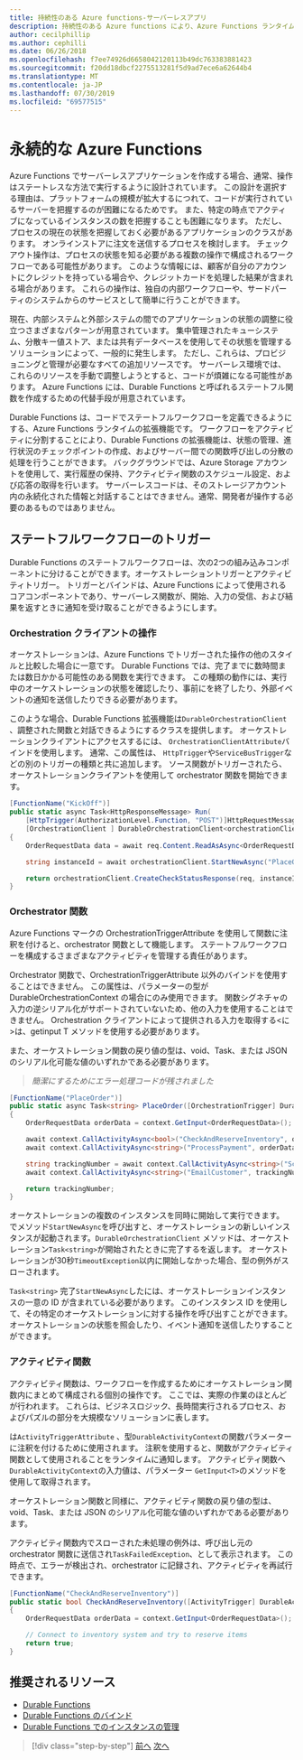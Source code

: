 ```yaml
---
title: 持続性のある Azure functions-サーバーレスアプリ
description: 持続性のある Azure functions により、Azure Functions ランタイムが拡張され、コードでステートフルワークフローが有効になります。
author: cecilphillip
ms.author: cephilli
ms.date: 06/26/2018
ms.openlocfilehash: f7ee74926d6658042120113b49dc763383881423
ms.sourcegitcommit: f20dd18dbcf2275513281f5d9ad7ece6a62644b4
ms.translationtype: MT
ms.contentlocale: ja-JP
ms.lasthandoff: 07/30/2019
ms.locfileid: "69577515"
---
```

# <a name="durable-azure-functions"></a>永続的な Azure Functions

Azure Functions でサーバーレスアプリケーションを作成する場合、通常、操作はステートレスな方法で実行するように設計されています。 この設計を選択する理由は、プラットフォームの規模が拡大するにつれて、コードが実行されているサーバーを把握するのが困難になるためです。 また、特定の時点でアクティブになっているインスタンスの数を把握することも困難になります。 ただし、プロセスの現在の状態を把握しておく必要があるアプリケーションのクラスがあります。 オンラインストアに注文を送信するプロセスを検討します。 チェックアウト操作は、プロセスの状態を知る必要がある複数の操作で構成されるワークフローである可能性があります。 このような情報には、顧客が自分のアカウントにクレジットを持っている場合や、クレジットカードを処理した結果が含まれる場合があります。 これらの操作は、独自の内部ワークフローや、サードパーティのシステムからのサービスとして簡単に行うことができます。

現在、内部システムと外部システムの間でのアプリケーションの状態の調整に役立つさまざまなパターンが用意されています。 集中管理されたキューシステム、分散キー値ストア、または共有データベースを使用してその状態を管理するソリューションによって、一般的に発生します。 ただし、これらは、プロビジョニングと管理が必要なすべての追加リソースです。 サーバーレス環境では、これらのリソースを手動で調整しようとすると、コードが煩雑になる可能性があります。 Azure Functions には、Durable Functions と呼ばれるステートフル関数を作成するための代替手段が用意されています。

Durable Functions は、コードでステートフルワークフローを定義できるようにする、Azure Functions ランタイムの拡張機能です。 ワークフローをアクティビティに分割することにより、Durable Functions の拡張機能は、状態の管理、進行状況のチェックポイントの作成、およびサーバー間での関数呼び出しの分散の処理を行うことができます。 バックグラウンドでは、Azure Storage アカウントを使用して、実行履歴の保持、アクティビティ関数のスケジュール設定、および応答の取得を行います。 サーバーレスコードは、そのストレージアカウント内の永続化された情報と対話することはできません。通常、開発者が操作する必要のあるものではありません。

## <a name="triggering-a-stateful-workflow"></a>ステートフルワークフローのトリガー

Durable Functions のステートフルワークフローは、次の2つの組み込みコンポーネントに分けることができます。オーケストレーショントリガーとアクティビティトリガー。 トリガーとバインドは、Azure Functions によって使用されるコアコンポーネントであり、サーバーレス関数が、開始、入力の受信、および結果を返すときに通知を受け取ることができるようにします。

### <a name="working-with-the-orchestration-client"></a>Orchestration クライアントの操作

オーケストレーションは、Azure Functions でトリガーされた操作の他のスタイルと比較した場合に一意です。 Durable Functions では、完了までに数時間または数日かかる可能性のある関数を実行できます。 この種類の動作には、実行中のオーケストレーションの状態を確認したり、事前にを終了したり、外部イベントの通知を送信したりできる必要があります。

このような場合、Durable Functions 拡張機能は`DurableOrchestrationClient` 、調整された関数と対話できるようにするクラスを提供します。 オーケストレーションクライアントにアクセスするには、 `OrchestrationClientAttribute`バインドを使用します。 通常、この属性は、 `HttpTrigger`や`ServiceBusTrigger`などの別のトリガーの種類と共に追加します。 ソース関数がトリガーされたら、オーケストレーションクライアントを使用して orchestrator 関数を開始できます。

```csharp
[FunctionName("KickOff")]
public static async Task<HttpResponseMessage> Run(
    [HttpTrigger(AuthorizationLevel.Function, "POST")]HttpRequestMessage req,
    [OrchestrationClient ] DurableOrchestrationClient<orchestrationClient>)
{
    OrderRequestData data = await req.Content.ReadAsAsync<OrderRequestData>();

    string instanceId = await orchestrationClient.StartNewAsync("PlaceOrder", data);

    return orchestrationClient.CreateCheckStatusResponse(req, instanceId);
}
```

### <a name="the-orchestrator-function"></a>Orchestrator 関数

Azure Functions マークの OrchestrationTriggerAttribute を使用して関数に注釈を付けると、orchestrator 関数として機能します。 ステートフルワークフローを構成するさまざまなアクティビティを管理する責任があります。

Orchestrator 関数で、OrchestrationTriggerAttribute 以外のバインドを使用することはできません。 この属性は、パラメーターの型が DurableOrchestrationContext の場合にのみ使用できます。 関数シグネチャの入力の逆シリアル化がサポートされていないため、他の入力を使用することはできません。 Orchestration クライアントによって提供される入力を取得する\<に\>は、getinput T メソッドを使用する必要があります。

また、オーケストレーション関数の戻り値の型は、void、Task、または JSON のシリアル化可能な値のいずれかである必要があります。

> *簡潔にするためにエラー処理コードが残されました*

```csharp
[FunctionName("PlaceOrder")]
public static async Task<string> PlaceOrder([OrchestrationTrigger] DurableOrchestrationContext context)
{
    OrderRequestData orderData = context.GetInput<OrderRequestData>();

    await context.CallActivityAsync<bool>("CheckAndReserveInventory", orderData);
    await context.CallActivityAsync<string>("ProcessPayment", orderData);

    string trackingNumber = await context.CallActivityAsync<string>("ScheduleShipping", orderData);
    await context.CallActivityAsync<string>("EmailCustomer", trackingNumber);

    return trackingNumber;
}
```

オーケストレーションの複数のインスタンスを同時に開始して実行できます。 でメソッド`StartNewAsync`を呼び出すと、オーケストレーションの新しいインスタンスが起動されます。`DurableOrchestrationClient` メソッドは、オーケストレーション`Task<string>`が開始されたときに完了するを返します。 オーケストレーションが30秒`TimeoutException`以内に開始しなかった場合、型の例外がスローされます。

`Task<string>` 完了`StartNewAsync`したには、オーケストレーションインスタンスの一意の ID が含まれている必要があります。 このインスタンス ID を使用して、その特定のオーケストレーションに対する操作を呼び出すことができます。 オーケストレーションの状態を照会したり、イベント通知を送信したりすることができます。

### <a name="the-activity-functions"></a>アクティビティ関数

アクティビティ関数は、ワークフローを作成するためにオーケストレーション関数内にまとめて構成される個別の操作です。 ここでは、実際の作業のほとんどが行われます。 これらは、ビジネスロジック、長時間実行されるプロセス、およびパズルの部分を大規模なソリューションに表します。

は`ActivityTriggerAttribute` 、型`DurableActivityContext`の関数パラメーターに注釈を付けるために使用されます。 注釈を使用すると、関数がアクティビティ関数として使用されることをランタイムに通知します。 アクティビティ関数へ`DurableActivityContext`の入力値は、パラメーター `GetInput<T>`のメソッドを使用して取得されます。

オーケストレーション関数と同様に、アクティビティ関数の戻り値の型は、void、Task、または JSON のシリアル化可能な値のいずれかである必要があります。

アクティビティ関数内でスローされた未処理の例外は、呼び出し元の orchestrator 関数に送信され`TaskFailedException`、として表示されます。 この時点で、エラーが検出され、orchestrator に記録され、アクティビティを再試行できます。

```csharp
[FunctionName("CheckAndReserveInventory")]
public static bool CheckAndReserveInventory([ActivityTrigger] DurableActivityContext context)
{
    OrderRequestData orderData = context.GetInput<OrderRequestData>();

    // Connect to inventory system and try to reserve items
    return true;
}
```

## <a name="recommended-resources"></a>推奨されるリソース

* [Durable Functions](https://docs.microsoft.com/azure/azure-functions/durable-functions-overview)
* [Durable Functions のバインド](https://docs.microsoft.com/azure/azure-functions/durable-functions-bindings)
* [Durable Functions でのインスタンスの管理](https://docs.microsoft.com/azure/azure-functions/durable-functions-instance-management)

>[!div class="step-by-step"]
>[前へ](event-grid.md)
>[次へ](orchestration-patterns.md)
